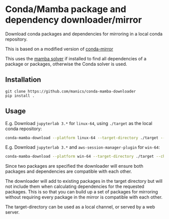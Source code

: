 # Conda/Mamba package and dependency downloader/mirror

Download conda packages and dependencies for mirroring in a local conda repository.

This is based on a modified version of [conda-mirror](https://github.com/conda-incubator/conda-mirror)

This uses the [mamba solver](https://github.com/mamba-org/mamba) if installed to find all dependencies of a package or packages, otherwise the Conda solver is used.

## Installation
```
git clone https://github.com/manics/conda-mamba-downloader
pip install .
```

## Usage

E.g. Download `jupyterlab 3.*` for `linux-64`, using `./target` as the local conda repository:

```sh
conda-mamba-download --platform linux-64 --target-directory ./target --channel conda-forge jupyterlab=3
```

E.g. Download `jupyterlab 3.*` and `aws-session-manager-plugin` for `win-64`:

```sh
conda-mamba-download --platform win-64 --target-directory ./target --channel conda-forge jupyterlab=3 aws-session-manager-plugin
```

Since two packages are specified the downloader will ensure both packages and dependencies are compatible with each other.

The downloader will add to existing packages in the target directory but will not include them when calculating dependencies for the requested packages.
This is so that you can build up a set of packages for mirroring without requiring every package in the mirror is compatible with each other.

The target-directory can be used as a local channel, or served by a web server.
